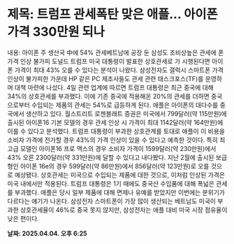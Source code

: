 # **제목: 트럼프 관세폭탄 맞은 애플... 아이폰 가격 330만원 되나**

  내용: 아이폰 주 생산국 中에 54% 관세베트남에 공장 둔 삼성도 초비상높은 관세에 폰 가격 인상 불가피  도널드 트럼프 미국 대통령이 발표한 상호관세로 가 시행된다면 아이폰 가격이 최대 43% 오를 수 있다는 분석이 나왔다. 삼성전자도 갤럭시 스마트폰 가격 인상이 불가피한 가운데 HP 같은 PC 제조사들도 관세 관련 태스크포스(TF)를 운영하며 대책 마련에 나섰다.    4일 관련 업계에 따르면 트럼프 대통령은 최근 중국에 대해 34%의 상호관세를 부과했다. 이에 기존 중국에 적용해온 20%의 관세를 더하면 중국으로부터 수입되는 제품의 관세는 54%로 급등하게 된다. 애플은 아이폰의 대다수를 중국에서 생산하고 있다.    월스트리트 로젠블래트 증권은 미국에서 799달러(약 115만원)에 출시된 아이폰16 기본 모델의 경우 관세 인상 시 가격이 최대 1142달러(약 164만원)에 이를 수 있다고 분석했다. 트럼프 대통령이 부과한 상호관계를 토대로 애플이 이 비용을 소비자 가격에 전가할 경우 43%의 가격 인상이 있을 수 있다고 예측한 것이다. 특히 최고급 모델인 아이폰16 프로 맥스의 경우 소비자 가격이 1599달러(약 230만원)에서 43% 오른 2300달러(약 331만원)에 달할 수 있다고 내다봤다. 지난 2월에 출시된 보급형인 아이폰 16e의 경우 599달러(약 86만원)에서 856달러(약 123만원)로 오를 것으로 예상됐다.    상호관세는 미국으로 수입되는 제품에 대한 것으로, 이처럼 인상된 가격은 미국 내에서만 적용된다. 트럼프 대통령은 1기 때에도 중국산 수입품에 대해 폭넓은 관세를 부과했다. 애플은 당시 일부 제품에 대해 면제나 유예를 받았지만 이번에는 분위기가 다르다는 얘기가 나온다. 삼성전자 스마트폰이 가장 많이 생산되는 베트남도 미국이 부과한 상호관세율이 46%로 중국 못지 않지만, 삼성전자는 애플 대비 미국 시장 점유율이 낮은 편이다.

  **날짜: 2025.04.04. 오후 6:25**